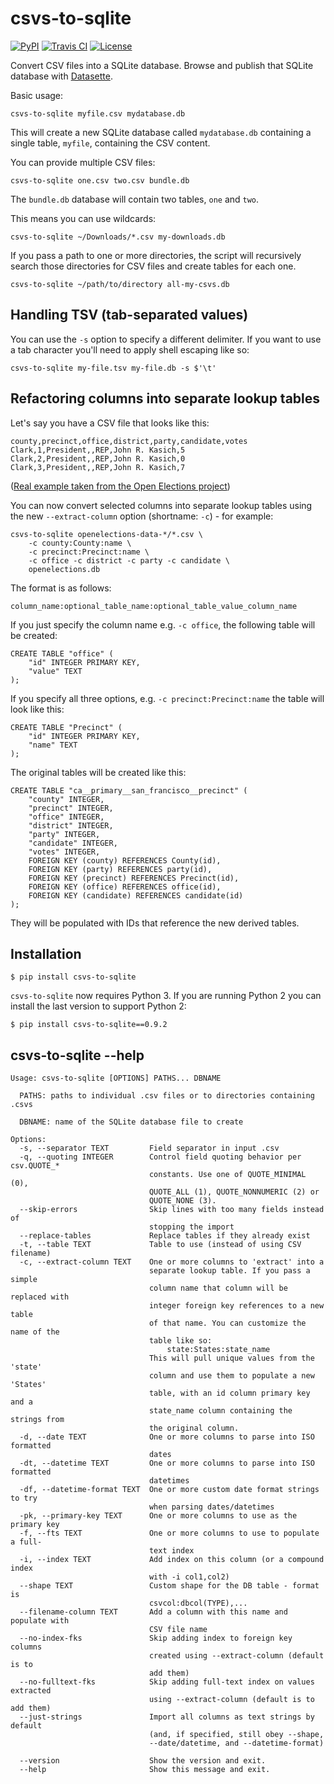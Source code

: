 # csvs-to-sqlite

[![PyPI](https://img.shields.io/pypi/v/csvs-to-sqlite.svg)](https://pypi.python.org/pypi/csvs-to-sqlite)
[![Travis CI](https://travis-ci.org/simonw/csvs-to-sqlite.svg?branch=master)](https://travis-ci.org/simonw/csvs-to-sqlite)
[![License](https://img.shields.io/badge/license-Apache%202.0-blue.svg)](https://github.com/simonw/csvs-to-sqlite/blob/master/LICENSE)

Convert CSV files into a SQLite database. Browse and publish that SQLite database with [Datasette](https://github.com/simonw/datasette).

Basic usage:

    csvs-to-sqlite myfile.csv mydatabase.db

This will create a new SQLite database called `mydatabase.db` containing a
single table, `myfile`, containing the CSV content.

You can provide multiple CSV files:

    csvs-to-sqlite one.csv two.csv bundle.db

The `bundle.db` database will contain two tables, `one` and `two`.

This means you can use wildcards:

    csvs-to-sqlite ~/Downloads/*.csv my-downloads.db

If you pass a path to one or more directories, the script will recursively
search those directories for CSV files and create tables for each one.

    csvs-to-sqlite ~/path/to/directory all-my-csvs.db

## Handling TSV (tab-separated values)

You can use the `-s` option to specify a different delimiter. If you want
to use a tab character you'll need to apply shell escaping like so:

    csvs-to-sqlite my-file.tsv my-file.db -s $'\t'

## Refactoring columns into separate lookup tables

Let's say you have a CSV file that looks like this:

    county,precinct,office,district,party,candidate,votes
    Clark,1,President,,REP,John R. Kasich,5
    Clark,2,President,,REP,John R. Kasich,0
    Clark,3,President,,REP,John R. Kasich,7

([Real example taken from the Open Elections project](https://github.com/openelections/openelections-data-sd/blob/master/2016/20160607__sd__primary__clark__precinct.csv))

You can now convert selected columns into separate lookup tables using the new
`--extract-column` option (shortname: `-c`) - for example:

    csvs-to-sqlite openelections-data-*/*.csv \
        -c county:County:name \
        -c precinct:Precinct:name \
        -c office -c district -c party -c candidate \
        openelections.db

The format is as follows:

    column_name:optional_table_name:optional_table_value_column_name

If you just specify the column name e.g. `-c office`, the following table will
be created:

    CREATE TABLE "office" (
        "id" INTEGER PRIMARY KEY,
        "value" TEXT
    );

If you specify all three options, e.g. `-c precinct:Precinct:name` the table
will look like this:

    CREATE TABLE "Precinct" (
        "id" INTEGER PRIMARY KEY,
        "name" TEXT
    );

The original tables will be created like this:

    CREATE TABLE "ca__primary__san_francisco__precinct" (
        "county" INTEGER,
        "precinct" INTEGER,
        "office" INTEGER,
        "district" INTEGER,
        "party" INTEGER,
        "candidate" INTEGER,
        "votes" INTEGER,
        FOREIGN KEY (county) REFERENCES County(id),
        FOREIGN KEY (party) REFERENCES party(id),
        FOREIGN KEY (precinct) REFERENCES Precinct(id),
        FOREIGN KEY (office) REFERENCES office(id),
        FOREIGN KEY (candidate) REFERENCES candidate(id)
    );

They will be populated with IDs that reference the new derived tables.

## Installation

    $ pip install csvs-to-sqlite

`csvs-to-sqlite` now requires Python 3. If you are running Python 2 you can install the last version to support Python 2:

    $ pip install csvs-to-sqlite==0.9.2

## csvs-to-sqlite --help

    Usage: csvs-to-sqlite [OPTIONS] PATHS... DBNAME

      PATHS: paths to individual .csv files or to directories containing .csvs

      DBNAME: name of the SQLite database file to create

    Options:
      -s, --separator TEXT         Field separator in input .csv
      -q, --quoting INTEGER        Control field quoting behavior per csv.QUOTE_*
                                   constants. Use one of QUOTE_MINIMAL (0),
                                   QUOTE_ALL (1), QUOTE_NONNUMERIC (2) or
                                   QUOTE_NONE (3).
      --skip-errors                Skip lines with too many fields instead of
                                   stopping the import
      --replace-tables             Replace tables if they already exist
      -t, --table TEXT             Table to use (instead of using CSV filename)
      -c, --extract-column TEXT    One or more columns to 'extract' into a
                                   separate lookup table. If you pass a simple
                                   column name that column will be replaced with
                                   integer foreign key references to a new table
                                   of that name. You can customize the name of the
                                   table like so:
                                       state:States:state_name
                                   This will pull unique values from the 'state'
                                   column and use them to populate a new 'States'
                                   table, with an id column primary key and a
                                   state_name column containing the strings from
                                   the original column.
      -d, --date TEXT              One or more columns to parse into ISO formatted
                                   dates
      -dt, --datetime TEXT         One or more columns to parse into ISO formatted
                                   datetimes
      -df, --datetime-format TEXT  One or more custom date format strings to try
                                   when parsing dates/datetimes
      -pk, --primary-key TEXT      One or more columns to use as the primary key
      -f, --fts TEXT               One or more columns to use to populate a full-
                                   text index
      -i, --index TEXT             Add index on this column (or a compound index
                                   with -i col1,col2)
      --shape TEXT                 Custom shape for the DB table - format is
                                   csvcol:dbcol(TYPE),...
      --filename-column TEXT       Add a column with this name and populate with
                                   CSV file name
      --no-index-fks               Skip adding index to foreign key columns
                                   created using --extract-column (default is to
                                   add them)
      --no-fulltext-fks            Skip adding full-text index on values extracted
                                   using --extract-column (default is to add them)
      --just-strings               Import all columns as text strings by default
                                   (and, if specified, still obey --shape,
                                   --date/datetime, and --datetime-format)

      --version                    Show the version and exit.
      --help                       Show this message and exit.
